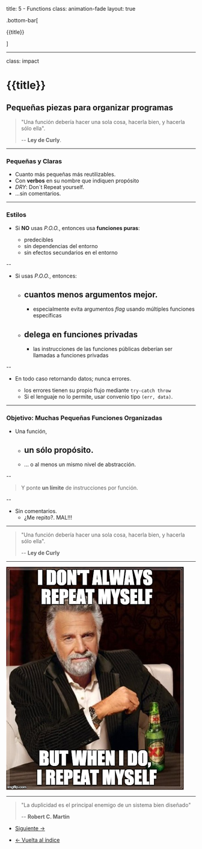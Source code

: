 title: 5 - Functions
class: animation-fade
layout: true

.bottom-bar[

{{title}}

]

---

class: impact

# {{title}}

## Pequeñas piezas para organizar programas

> "Una función debería hacer una sola cosa, hacerla bien, y hacerla sólo ella".
>
> -- **Ley de Curly**.

---

### Pequeñas y Claras

- Cuanto más pequeñas más reutilizables.
- Con **verbos** en su nombre que indiquen propósito
- _DRY_: Don´t Repeat yourself.
- ...sin comentarios.

---

### Estilos

- Si **NO** usas _P.O.O._, entonces usa **funciones puras**:

    - predecibles
    - sin dependencias del entorno
    - sin efectos secundarios en el entorno

--

- Si usas _P.O.O._, entonces:

    - ## cuantos menos argumentos mejor.

        - especialmente evita argumentos _flag_ usando múltiples funciones específicas

    - ## delega en funciones privadas

        - las instrucciones de las funciones públicas deberían ser llamadas a funciones privadas

--

- En todo caso retornando datos; nunca errores.

    - los errores tienen su propio flujo mediante `try-catch throw`
    - Si el lenguaje no lo permite, usar convenio tipo `(err, data)`.

---

### Objetivo: Muchas Pequeñas Funciones Organizadas

- Una función,

    - ## un sólo propósito.

    - ... o al menos un mismo nivel de abstracción.

--

> Y ponte **un límite** de instrucciones por función.

--

- Sin comentarios.
  - ¿Me repito?. MAL!!!

---

> "Una función debería hacer una sola cosa, hacerla bien, y hacerla sólo ella".
>
> -- **Ley de Curly**

---

![Don´t repeat Yourself](./assets/dry.jpg)

---

> "La duplicidad es el principal enemigo de un sistema bien diseñado"
>
> -- **Robert C. Martin**

- [Siguiente ->](./6-data.html)

- [<- Vuelta al índice ](./)
